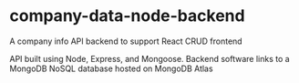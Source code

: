 # company-data-node-backend
A company info API backend to support React CRUD frontend

API built using Node, Express, and Mongoose. Backend software links to a MongoDB NoSQL database hosted on MongoDB Atlas